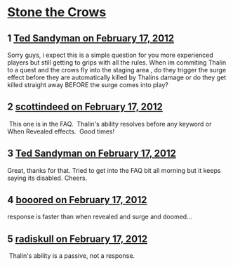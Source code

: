 # [Stone the Crows](https://community.fantasyflightgames.com/topic/60572-stone-the-crows/)

## 1 [Ted Sandyman on February 17, 2012](https://community.fantasyflightgames.com/topic/60572-stone-the-crows/?do=findComment&comment=595253)

Sorry guys, i expect this is a simple question for you more experienced players but still getting to grips with all the rules. When im commiting Thalin to a quest and the crows fly into the staging area , do they trigger the surge effect before they are automatically killed by Thalins damage or do they get killed straight away BEFORE the surge comes into play?

## 2 [scottindeed on February 17, 2012](https://community.fantasyflightgames.com/topic/60572-stone-the-crows/?do=findComment&comment=595260)

 This one is in the FAQ.  Thalin's ability resolves before any keyword or When Revealed effects.  Good times!

## 3 [Ted Sandyman on February 17, 2012](https://community.fantasyflightgames.com/topic/60572-stone-the-crows/?do=findComment&comment=595276)

Great, thanks for that. Tried to get into the FAQ bit all morning but it keeps saying its disabled. Cheers.

## 4 [booored on February 17, 2012](https://community.fantasyflightgames.com/topic/60572-stone-the-crows/?do=findComment&comment=595294)

response is faster than when revealed and surge and doomed...

## 5 [radiskull on February 17, 2012](https://community.fantasyflightgames.com/topic/60572-stone-the-crows/?do=findComment&comment=595346)

 Thalin's ability is a passive, not a response.


